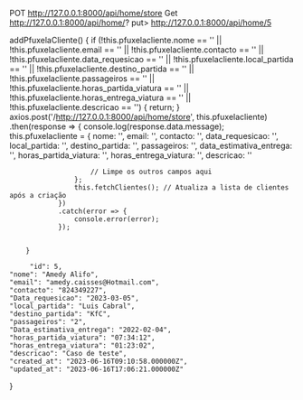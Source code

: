POT http://127.0.0.1:8000/api/home/store
Get http://127.0.0.1:8000/api/home/?
put> http://127.0.0.1:8000/api/home/5

  addPfuxelaCliente() {
            if (!this.pfuxelacliente.nome == '' || !this.pfuxelacliente.email == '' || !this.pfuxelacliente.contacto == '' || !this.pfuxelacliente.data_requesicao == '' || !this.pfuxelacliente.local_partida == '' || !this.pfuxelacliente.destino_partida == '' || !this.pfuxelacliente.passageiros == '' || !this.pfuxelacliente.horas_partida_viatura == '' || !this.pfuxelacliente.horas_entrega_viatura == '' || !this.pfuxelacliente.descricao == '') {
                return;
            }
            axios.post('/http://127.0.0.1:8000/api/home/store', this.pfuxelacliente)
                .then(response => {
                    console.log(response.data.message);
                    this.pfuxelacliente = {
                        nome: '',
                        email: '',
                        contacto: '',
                        data_requesicao: '',
                        local_partida: '',
                        destino_partida: '',
                        passageiros: '',
                        data_estimativa_entrega: '',
                        horas_partida_viatura: '',
                        horas_entrega_viatura: '',
                        descricao: ''

                        // Limpe os outros campos aqui
                    };
                    this.fetchClientes(); // Atualiza a lista de clientes após a criação
                })
                .catch(error => {
                    console.error(error);
                });


        }

         "id": 5,
    "nome": "Amedy Alifo",
    "email": "amedy.caisses@Hotmail.com",
    "contacto": "824349227",
    "Data_requesicao": "2023-03-05",
    "local_partida": "Luis Cabral",
    "destino_partida": "KfC",
    "passageiros": "2",
    "Data_estimativa_entrega": "2022-02-04",
    "horas_partida_viatura": "07:34:12",
    "horas_entrega_viatura": "01:23:02",
    "descricao": "Caso de teste",
    "created_at": "2023-06-16T09:10:58.000000Z",
    "updated_at": "2023-06-16T17:06:21.000000Z"
}